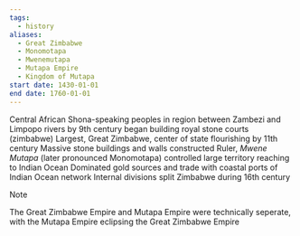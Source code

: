 ```yaml
---
tags:
  - history
aliases:
  - Great Zimbabwe
  - Monomotapa
  - Mwenemutapa
  - Mutapa Empire
  - Kingdom of Mutapa
start date: 1430-01-01
end date: 1760-01-01
---
```

Central African Shona-speaking peoples in region between Zambezi and Limpopo rivers by 9th century began building royal stone courts (zimbabwe)
Largest, Great Zimbabwe, center of state flourishing by 11th century
Massive stone buildings and walls constructed
Ruler, *Mwene Mutapa* (later pronounced Monomotapa) controlled large territory reaching to Indian Ocean
Dominated gold sources and trade with coastal ports of Indian Ocean network
Internal divisions split Zimbabwe during 16th century
> [!Note]
> The Great Zimbabwe Empire and Mutapa Empire were technically seperate, with the Mutapa Empire eclipsing the Great Zimbabwe Empire